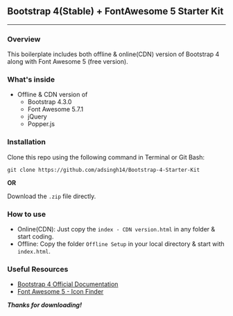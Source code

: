 ## Bootstrap 4(Stable) + FontAwesome 5 Starter Kit
---

### Overview

This boilerplate includes both offline & online(CDN) version of Bootstrap 4 along with Font Awesome 5 (free version).


### What's inside

* Offline & CDN version of
  * Bootstrap 4.3.0
  * Font Awesome 5.7.1
  * jQuery
  * Popper.js


### Installation

Clone this repo using the following command in Terminal or Git Bash:

 ```git clone https://github.com/adsingh14/Bootstrap-4-Starter-Kit```

**OR**

Download the `.zip` file directly.


### How to use

* Online(CDN): Just copy the `index - CDN version.html` in any folder & start coding.
* Offline: Copy the folder `Offline Setup` in your local directory & start with `index.html`.


### Useful Resources

* [Bootstrap 4 Official Documentation](https://getbootstrap.com/docs/4.3/getting-started/introduction/)
* [Font Awesome 5 - Icon Finder](https://fontawesome.com/icons)


**_Thanks for downloading!_**
